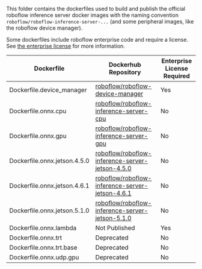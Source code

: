 This folder contains the dockerfiles used to build and publish the official roboflow inference server docker images with the naming convention `roboflow/roboflow-inference-server-...` (and some peripheral images, like the roboflow device manager).

Some dockerfiles include roboflow enterprise code and require a license. See [the enterprise license](https://github.com/roboflow/inference/blob/main/inference/enterprise/LICENSE.txt) for more information.

| Dockerfile | Dockerhub Repository | Enterprise License Required |
| --- | --- | --- |
Dockerfile.device_manager | [roboflow/roboflow-device-manager](https://hub.docker.com/repository/docker/roboflow/roboflow-device-manager/general) | Yes |
Dockerfile.onnx.cpu | [roboflow/roboflow-inference-server-cpu](https://hub.docker.com/repository/docker/roboflow/roboflow-inference-server-cpu/general) | No |
Dockerfile.onnx.gpu | [roboflow/roboflow-inference-server-gpu](https://hub.docker.com/repository/docker/roboflow/roboflow-inference-server-gpu/general) | No |
Dockerfile.onnx.jetson.4.5.0 | [roboflow/roboflow-inference-server-jetson-4.5.0](https://hub.docker.com/repository/docker/roboflow/roboflow-inference-server-jetson-4.5.0/general) | No |
Dockerfile.onnx.jetson.4.6.1 | [roboflow/roboflow-inference-server-jetson-4.6.1](https://hub.docker.com/repository/docker/roboflow/roboflow-inference-server-jetson-4.6.1/general) | No |
Dockerfile.onnx.jetson.5.1.0 | [roboflow/roboflow-inference-server-jetson-5.1.0](https://hub.docker.com/repository/docker/roboflow/roboflow-inference-server-jetson-5.1.0/general) | No |
Dockerfile.onnx.lambda | Not Published | Yes |
Dockerfile.onnx.trt | Deprecated | No |
Dockerfile.onnx.trt.base | Deprecated | No |
Dockerfile.onnx.udp.gpu | Deprecated | No |

